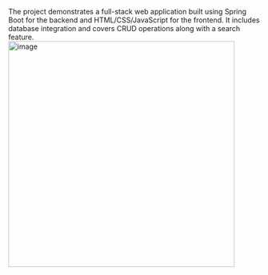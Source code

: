 The project demonstrates a full-stack web application built using Spring Boot for the backend and HTML/CSS/JavaScript for the frontend. It includes database integration and covers CRUD operations along with a search feature.
<img width="452" alt="image" src="https://github.com/user-attachments/assets/297253b3-d449-4463-80f5-cf4c1c3ac008" />
